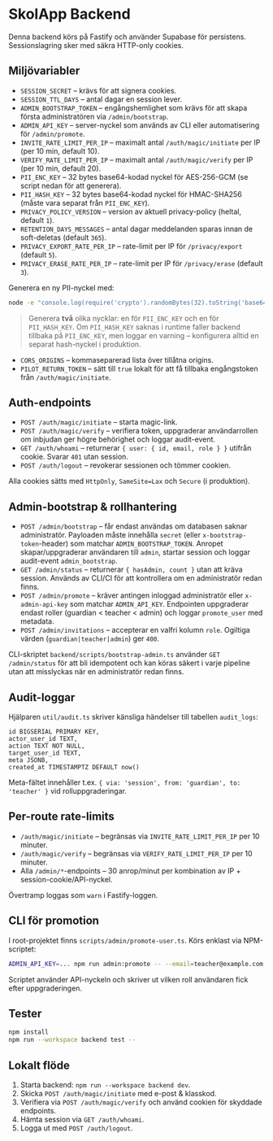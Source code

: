 # SkolApp Backend

Denna backend körs på Fastify och använder Supabase för persistens. Sessionslagring sker med säkra HTTP-only cookies.

## Miljövariabler

- `SESSION_SECRET` – krävs för att signera cookies.
- `SESSION_TTL_DAYS` – antal dagar en session lever.
- `ADMIN_BOOTSTRAP_TOKEN` – engångshemlighet som krävs för att skapa första administratören via `/admin/bootstrap`.
- `ADMIN_API_KEY` – server-nyckel som används av CLI eller automatisering för `/admin/promote`.
- `INVITE_RATE_LIMIT_PER_IP` – maximalt antal `/auth/magic/initiate` per IP (per 10 min, default 10).
- `VERIFY_RATE_LIMIT_PER_IP` – maximalt antal `/auth/magic/verify` per IP (per 10 min, default 20).
- `PII_ENC_KEY` – 32 bytes base64-kodad nyckel för AES-256-GCM (se script nedan för att generera).
- `PII_HASH_KEY` – 32 bytes base64-kodad nyckel för HMAC-SHA256 (måste vara separat från `PII_ENC_KEY`).
- `PRIVACY_POLICY_VERSION` – version av aktuell privacy-policy (heltal, default `1`).
- `RETENTION_DAYS_MESSAGES` – antal dagar meddelanden sparas innan de soft-deletas (default `365`).
- `PRIVACY_EXPORT_RATE_PER_IP` – rate-limit per IP för `/privacy/export` (default `5`).
- `PRIVACY_ERASE_RATE_PER_IP` – rate-limit per IP för `/privacy/erase` (default `3`).

Generera en ny PII-nyckel med:

```bash
node -e "console.log(require('crypto').randomBytes(32).toString('base64'))"
```

> Generera **två** olika nycklar: en för `PII_ENC_KEY` och en för `PII_HASH_KEY`. Om `PII_HASH_KEY` saknas i runtime faller backend tillbaka på `PII_ENC_KEY`, men loggar en varning – konfigurera alltid en separat hash-nyckel i produktion.
- `CORS_ORIGINS` – kommaseparerad lista över tillåtna origins.
- `PILOT_RETURN_TOKEN` – sätt till `true` lokalt för att få tillbaka engångstoken från `/auth/magic/initiate`.

## Auth-endpoints

- `POST /auth/magic/initiate` – starta magic-link.
- `POST /auth/magic/verify` – verifiera token, uppgraderar användarrollen om inbjudan ger högre behörighet och loggar audit-event.
- `GET /auth/whoami` – returnerar `{ user: { id, email, role } }` utifrån cookie. Svarar `401` utan session.
- `POST /auth/logout` – revokerar sessionen och tömmer cookien.

Alla cookies sätts med `HttpOnly`, `SameSite=Lax` och `Secure` (i produktion).

## Admin-bootstrap & rollhantering

- `POST /admin/bootstrap` – får endast användas om databasen saknar administratör. Payloaden måste innehålla `secret` (eller `x-bootstrap-token`-header) som matchar `ADMIN_BOOTSTRAP_TOKEN`. Anropet skapar/uppgraderar användaren till `admin`, startar session och loggar audit-event `admin_bootstrap`.
- `GET /admin/status` – returnerar `{ hasAdmin, count }` utan att kräva session. Används av CLI/CI för att kontrollera om en administratör redan finns.
- `POST /admin/promote` – kräver antingen inloggad administratör eller `x-admin-api-key` som matchar `ADMIN_API_KEY`. Endpointen uppgraderar endast roller (guardian < teacher < admin) och loggar `promote_user` med metadata.
- `POST /admin/invitations` – accepterar en valfri kolumn `role`. Ogiltiga värden (`guardian|teacher|admin`) ger `400`.

CLI-skriptet `backend/scripts/bootstrap-admin.ts` använder `GET /admin/status` för att bli idempotent och kan köras säkert i varje pipeline utan att misslyckas när en administratör redan finns.

## Audit-loggar

Hjälparen `util/audit.ts` skriver känsliga händelser till tabellen `audit_logs`:

```
id BIGSERIAL PRIMARY KEY,
actor_user_id TEXT,
action TEXT NOT NULL,
target_user_id TEXT,
meta JSONB,
created_at TIMESTAMPTZ DEFAULT now()
```

Meta-fältet innehåller t.ex. `{ via: 'session', from: 'guardian', to: 'teacher' }` vid rolluppgraderingar.

## Per-route rate-limits

- `/auth/magic/initiate` – begränsas via `INVITE_RATE_LIMIT_PER_IP` per 10 minuter.
- `/auth/magic/verify` – begränsas via `VERIFY_RATE_LIMIT_PER_IP` per 10 minuter.
- Alla `/admin/*`-endpoints – 30 anrop/minut per kombination av IP + session-cookie/API-nyckel.

Övertramp loggas som `warn` i Fastify-loggen.

## CLI för promotion

I root-projektet finns `scripts/admin/promote-user.ts`. Körs enklast via NPM-scriptet:

```bash
ADMIN_API_KEY=... npm run admin:promote -- --email=teacher@example.com --role=teacher
```

Scriptet använder API-nyckeln och skriver ut vilken roll användaren fick efter uppgraderingen.

## Tester

```bash
npm install
npm run --workspace backend test --
```

## Lokalt flöde

1. Starta backend: `npm run --workspace backend dev`.
2. Skicka `POST /auth/magic/initiate` med e-post & klasskod.
3. Verifiera via `POST /auth/magic/verify` och använd cookien för skyddade endpoints.
4. Hämta session via `GET /auth/whoami`.
5. Logga ut med `POST /auth/logout`.
